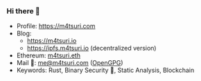 <!--KFC-->

### Hi there 👋

- Profile: https://m4tsuri.com
- Blog: 
  - https://m4tsuri.io
  - https://ipfs.m4tsuri.io (decentralized version)
- Ethereum: [m4tsuri.eth](https://etherscan.io/address/0x8f28da6ff26e782cb0495e581fadbcec320a4769)
- Mail 📧: me@m4tsuri.com ([OpenGPG](https://keys.openpgp.org/vks/v1/by-fingerprint/76A241AF5AF15E22843024654B3FAC03AC5E7B3F))
- Keywords: Rust, Binary Security 🔐, Static Analysis, Blockchain

<!--
**M4tsuri/M4tsuri** is a ✨ _special_ ✨ repository because its `README.md` (this file) appears on your GitHub profile.

Here are some ideas to get you started:

- 🔭 I’m currently working on ...
- 🌱 I’m currently learning ...
- 👯 I’m looking to collaborate on ...
- 🤔 I’m looking for help with ...
- 💬 Ask me about ...
- 📫 How to reach me: ...
- 😄 Pronouns: ...
- ⚡ Fun fact: ...
-->
